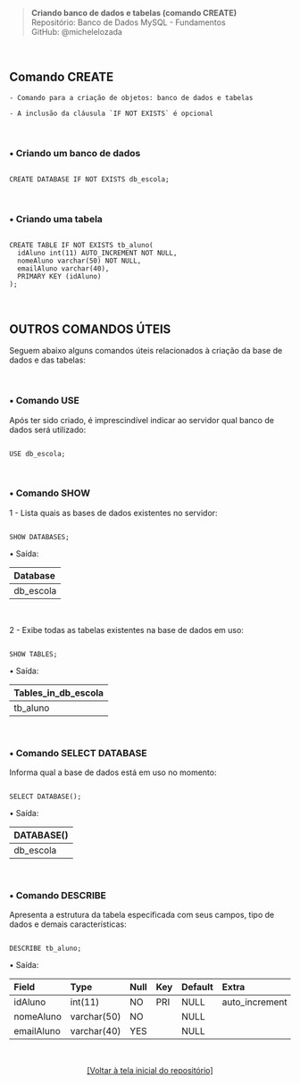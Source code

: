 > **Criando banco de dados e tabelas (comando CREATE)**     
> Repositório: Banco de Dados MySQL - Fundamentos  
> GitHub: @michelelozada
&nbsp;
     
&nbsp;     
## Comando CREATE
```
- Comando para a criação de objetos: banco de dados e tabelas

- A inclusão da cláusula `IF NOT EXISTS` é opcional  
```

&nbsp;
    
### • Criando um banco de dados
```mysql

CREATE DATABASE IF NOT EXISTS db_escola;
```

&nbsp; 

### • Criando uma tabela
```mysql

CREATE TABLE IF NOT EXISTS tb_aluno(
  idAluno int(11) AUTO_INCREMENT NOT NULL,
  nomeAluno varchar(50) NOT NULL,
  emailAluno varchar(40), 
  PRIMARY KEY (idAluno)
);
```

&nbsp;
     
## OUTROS COMANDOS ÚTEIS
Seguem abaixo alguns comandos úteis relacionados à criação da base de dados e das tabelas:  
     
&nbsp;   

### • Comando USE  
Após ter sido criado, é imprescindível indicar ao servidor qual banco de dados será utilizado:    
```mysql

USE db_escola;
```

&nbsp;
     
### • Comando SHOW  
1 - Lista quais as bases de dados existentes no servidor:        
```mysql

SHOW DATABASES;
```
• Saída:

| Database  |
| :---      |
| db_escola | 

&nbsp;
 
2 - Exibe todas as tabelas existentes na base de dados em uso:     
```mysql

SHOW TABLES;
```
• Saída:  

| Tables_in_db_escola  |
| :---    		         |
| tb_aluno             | 

&nbsp;
     
### • Comando SELECT DATABASE  
Informa qual a base de dados está em uso no momento:    
```mysql

SELECT DATABASE();
```
• Saída: 

| DATABASE()  |
| :---        |
| db_escola   | 

&nbsp;
     
### • Comando DESCRIBE  
Apresenta a estrutura da tabela especificada com seus campos, tipo de dados e demais características: 
```mysql

DESCRIBE tb_aluno;
```
• Saída: 

| Field       | Type        | Null | Key  | Default | Extra          |
| :---        | :--         | :--- | :--- | :---    | :---           |
| idAluno	    | int(11)	    | NO   | PRI  | NULL    | auto_increment |	
| nomeAluno   | varchar(50) | NO   |      | NULL    |			           |
| emailAluno  | varchar(40) | YES  |	    | NULL    |		             |

&nbsp;    

<div align="center">
<a href="https://github.com/michelelozada/MySQL-Study-Notes">[Voltar à tela inicial do repositório]</a>
</div>